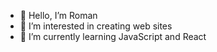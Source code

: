- 👋 Hello, I’m Roman
- 👀 I’m interested in creating web sites
- 🌱 I’m currently learning JavaScript and React
<!-- - 💞️ I’m looking to collaborate on ...
- 📫 How to reach me ... -->

<!---
Raven737/Raven737 is a ✨ special ✨ repository because its `README.md` (this file) appears on your GitHub profile.
You can click the Preview link to take a look at your changes.
--->
